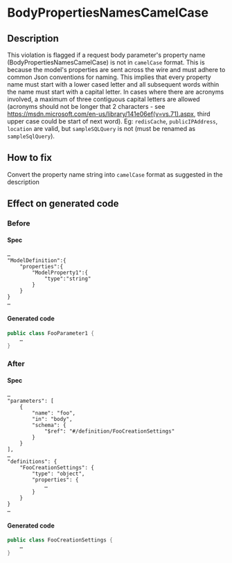 # BodyPropertiesNamesCamelCase
## Description
This violation is flagged if a request body parameter's property name (BodyPropertiesNamesCamelCase)  is not in `camelCase` format. This is because the model's properties are sent across the wire and must adhere to common Json conventions for naming. This implies that every property name must start with a lower cased letter and all subsequent words within the name must start with a capital letter. In cases where there are acronyms involved, a maximum of three contiguous capital letters are allowed (acronyms should not be longer that 2 characters - see https://msdn.microsoft.com/en-us/library/141e06ef(v=vs.71).aspx, third upper case could be start of next word). Eg: `redisCache`, `publicIPAddress`, `location` are valid, but `sampleSQLQuery` is not (must be renamed as `sampleSqlQuery`).

## How to fix
Convert the property name string into `camelCase` format as suggested in the description


## Effect on generated code
### Before
#### Spec
```json5
…
"ModelDefinition":{
    "properties":{
        "ModelProperty1":{
            "type":"string"
        }
    }
}
…
```
#### Generated code
```csharp
public class FooParameter1 {
    …
}
```
### After
#### Spec
```json5
…
"parameters": [
    {
        "name": "foo",
        "in": "body",
        "schema": {
            "$ref": "#/definition/FooCreationSettings"
        }
    }
],
…
"definitions": {
    "FooCreationSettings": {
        "type": "object",
        "properties": {
            …
        }
    }
}
…
```
#### Generated code
```csharp
public class FooCreationSettings {
    …
}
```